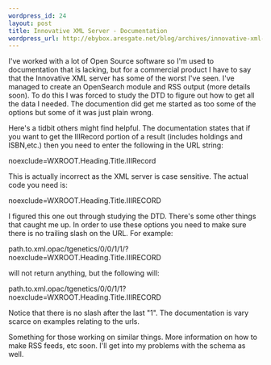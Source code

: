 ```yaml
--- 
wordpress_id: 24
layout: post
title: Innovative XML Server - Documentation
wordpress_url: http://ebybox.aresgate.net/blog/archives/innovative-xml-server-documentation/
---
```

I've worked with a lot of Open Source software so I'm used to documentation that is lacking, but for a commercial product I have to say that the Innovative XML server has some of the worst I've seen. I've managed to create an OpenSearch module and RSS output (more details soon). To do this I was forced to study the DTD to figure out how to get all the data I needed. The documention did get me started as too some of the options but some of it was just plain wrong.

Here's a tidbit others might find helpful. The documentation states that if you want to get the IIIRecord portion of a result (includes holdings and ISBN,etc.) then you need to enter the following in the URL string:

noexclude=WXROOT.Heading.Title.IIIRecord

This is actually incorrect as the XML server is case sensitive. The actual code you need is:

noexclude=WXROOT.Heading.Title.IIIRECORD

I figured this one out through studying the DTD. There's some other things that caught me up. In order to use these options you need to make sure there is no trailing slash on the URL. For example:

path.to.xml.opac/tgenetics/0/0/1/1/?noexclude=WXROOT.Heading.Title.IIIRECORD

will not return anything, but the following will:

path.to.xml.opac/tgenetics/0/0/1/1?noexclude=WXROOT.Heading.Title.IIIRECORD

Notice that there is no slash after the last "1". The documentation is vary scarce on examples relating to the urls.

Something for those working on similar things. More information on how to make RSS feeds, etc soon. I'll get into my problems with the schema as well.
